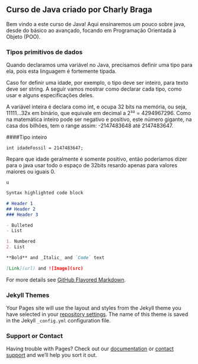 ## Curso de Java criado  por Charly Braga

Bem vindo a este curso de Java! Aqui ensinaremos um pouco sobre java, desde do básico ao avançado, focando em Programação Orientada à Objeto (POO).



### Tipos primitivos de dados
Quando declaramos uma variável no Java, precisamos definir uma tipo para ela, pois esta linguagem é fortemente tipada.

Caso for definir uma idade, por exemplo, o tipo deve ser inteiro, para texto deve ser string. A seguir vamos mostrar como declarar cada tipo, como usar e alguns especificações deles.

A variável inteira é declara como int, e ocupa 32 bits na memória, ou seja, 11111...32x em binário, que equivale em decimal a 2³² = 4294967296. Como na matemática inteiro pode ser negativo e positivo, este número gigante, na casa dos bilhões, tem o range assim: -2147483648 até 2147483647. 

####Tipo inteiro
```
int idadeFossil = 2147483647;
```
Repare que idade geralmente é somente positivo, então poderíamos dizer para o java usar todo o espaço de 32bits resardo apenas para valores maiores ou iguais 0.
```
u
```


```markdown
Syntax highlighted code block

# Header 1
## Header 2
### Header 3

- Bulleted
- List

1. Numbered
2. List

**Bold** and _Italic_ and `Code` text

[Link](url) and ![Image](src)
```

For more details see [GitHub Flavored Markdown](https://guides.github.com/features/mastering-markdown/).

### Jekyll Themes

Your Pages site will use the layout and styles from the Jekyll theme you have selected in your [repository settings](https://github.com/charlyBraga/Course-Java-complete/settings/pages). The name of this theme is saved in the Jekyll `_config.yml` configuration file.

### Support or Contact

Having trouble with Pages? Check out our [documentation](https://docs.github.com/categories/github-pages-basics/) or [contact support](https://support.github.com/contact) and we’ll help you sort it out.
